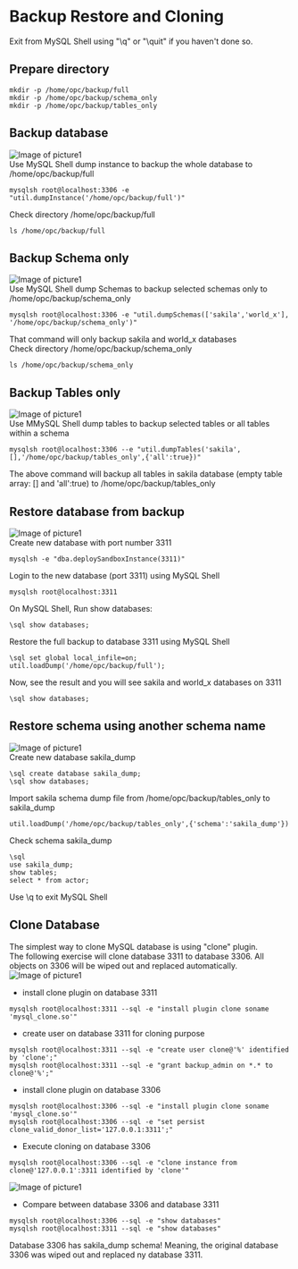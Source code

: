 # Backup Restore and Cloning
Exit from MySQL Shell using "\q" or "\quit" if you haven't done so.
## Prepare directory
```
mkdir -p /home/opc/backup/full
mkdir -p /home/opc/backup/schema_only
mkdir -p /home/opc/backup/tables_only
```
## Backup database
![Image of picture1](https://github.com/tripplea-sg/Cloud_Administration_Workshop/blob/main/Lab-5/Screenshot%202020-11-13%20at%2011.12.35%20AM.png)
</br>
Use MySQL Shell dump instance to backup the whole database to /home/opc/backup/full
```
mysqlsh root@localhost:3306 -e "util.dumpInstance('/home/opc/backup/full')"
```
Check directory /home/opc/backup/full
```
ls /home/opc/backup/full
```
## Backup Schema only
![Image of picture1](https://github.com/tripplea-sg/Cloud_Administration_Workshop/blob/main/Lab-5/Screenshot%202020-11-13%20at%2011.18.47%20AM.png)
</br>
Use MySQL Shell dump Schemas to backup selected schemas only to /home/opc/backup/schema_only 
```
mysqlsh root@localhost:3306 -e "util.dumpSchemas(['sakila','world_x'], '/home/opc/backup/schema_only')"
```
That command will only backup sakila and world_x databases </br>
Check directory /home/opc/backup/schema_only
```
ls /home/opc/backup/schema_only
```
## Backup Tables only
![Image of picture1](https://github.com/tripplea-sg/Cloud_Administration_Workshop/blob/main/Lab-5/Screenshot%202020-11-13%20at%2011.20.20%20AM.png)
</br>
Use MMySQL Shell dump tables to backup selected tables or all tables within a schema
```
mysqlsh root@localhost:3306 --e "util.dumpTables('sakila',[],'/home/opc/backup/tables_only',{'all':true})"
```
The above command will backup all tables in sakila database (empty table array: [] and 'all':true) to /home/opc/backup/tables_only
## Restore database from backup
![Image of picture1](https://github.com/tripplea-sg/Cloud_Administration_Workshop/blob/main/Lab-5/Screenshot%202020-11-13%20at%2011.39.09%20AM.png)
</br>
Create new database with port number 3311
```
mysqlsh -e "dba.deploySandboxInstance(3311)"
```
Login to the new database (port 3311) using MySQL Shell
```
mysqlsh root@localhost:3311 
```
On MySQL Shell, Run show databases:
```
\sql show databases;
```
Restore the full backup to database 3311 using MySQL Shell
```
\sql set global local_infile=on;
util.loadDump('/home/opc/backup/full');
```
Now, see the result and you will see sakila and world_x databases on 3311
```
\sql show databases;
```
## Restore schema using another schema name
![Image of picture1](https://github.com/tripplea-sg/Cloud_Administration_Workshop/blob/main/Lab-5/Screenshot%202020-11-13%20at%2011.39.35%20AM.png)
</br>
Create new database sakila_dump
```
\sql create database sakila_dump;
\sql show databases;
```
Import sakila schema dump file from  /home/opc/backup/tables_only to sakila_dump
```
util.loadDump('/home/opc/backup/tables_only',{'schema':'sakila_dump'})
```
Check schema sakila_dump
```
\sql
use sakila_dump;
show tables;
select * from actor;
```
Use \q to exit MySQL Shell
## Clone Database
The simplest way to clone MySQL database is using "clone" plugin. </br>
The following exercise will clone database 3311 to database 3306. All objects on 3306 will be wiped out and replaced automatically. </br>
![Image of picture1](https://github.com/tripplea-sg/Cloud_Administration_Workshop/blob/main/Lab-5/Screenshot%202020-11-13%20at%2011.39.35%20AM.png)
</br>
- install clone plugin on database 3311
```
mysqlsh root@localhost:3311 --sql -e "install plugin clone soname 'mysql_clone.so'"
```
- create user on database 3311 for cloning purpose
```
mysqlsh root@localhost:3311 --sql -e "create user clone@'%' identified by 'clone';"
mysqlsh root@localhost:3311 --sql -e "grant backup_admin on *.* to clone@'%';"
```
- install clone plugin on database 3306
```
mysqlsh root@localhost:3306 --sql -e "install plugin clone soname 'mysql_clone.so'"
mysqlsh root@localhost:3306 --sql -e "set persist clone_valid_donor_list='127.0.0.1:3311';"
```
- Execute cloning on database 3306
```
mysqlsh root@localhost:3306 --sql -e "clone instance from clone@'127.0.0.1':3311 identified by 'clone'"
```
![Image of picture1](https://github.com/tripplea-sg/Cloud_Administration_Workshop/blob/main/Lab-5/Screenshot%202020-11-13%20at%2011.39.35%20AM.png)
</br>
- Compare between database 3306 and database 3311
```
mysqlsh root@localhost:3306 --sql -e "show databases"
mysqlsh root@localhost:3311 --sql -e "show databases"
```
Database 3306 has sakila_dump schema! Meaning, the original database 3306 was wiped out and replaced ny database 3311.







